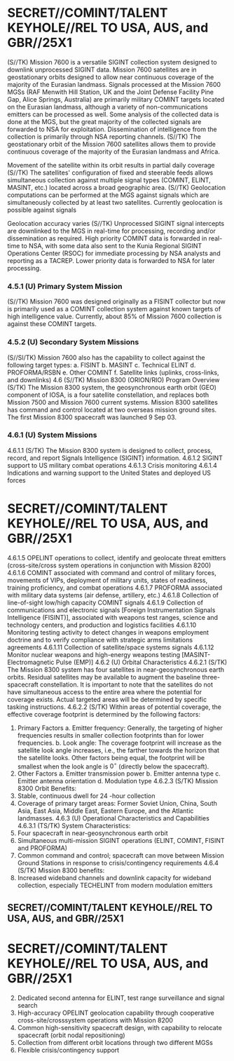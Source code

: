 # SECRET//COMINT/TALENT KEYHOLE//REL TO USA, AUS, and GBR//25X1 

(S//TK) Mission 7600 is a versatile SIGINT collection system designed to downlink unprocessed SIGINT data. Mission 7600 satellites are in geostationary orbits designed to allow near continuous coverage of the majority of the Eurasian landmass. Signals processed at the Mission 7600 MGSs (RAF Menwith Hill Station, UK and the Joint Defense Facility Pine Gap, Alice Springs, Australia) are primarily military COMINT targets located on the Eurasian landmass, although a variety of non-communications emitters can be processed as well. Some analysis of the collected data is done at the MGS, but the great majority of the collected signals are forwarded to NSA for exploitation. Dissemination of intelligence from the collection is primarily through NSA reporting channels.
(S//TK) The geostationary orbit of the Mission 7600 satellites allows them to provide continuous coverage of the majority of the Eurasian landmass and Africa.

Movement of the satellite within its orbit results in partial daily coverage
(S//TK) The satellites' configuration of fixed and steerable feeds allows simultaneous collection against multiple signal types (COMINT, ELINT, MASINT, etc.) located across a broad geographic area.
(S//TK) Geolocation computations can be performed at the MGS against signals which are simultaneously collected by at least two satellites. Currently geolocation is possible against signals

Geolocation accuracy varies
(S//TK) Unprocessed SIGINT signal intercepts are downlinked to the MGS in real-time for processing, recording and/or dissemination as required. High priority COMINT data is forwarded in real-time to NSA, with some data also sent to the Kunia Regional SIGINT Operations Center (RSOC) for immediate processing by NSA analysts and reporting as a TACREP. Lower priority data is forwarded to NSA for later processing.

### 4.5.1 (U) Primary System Mission

(S//TK) Mission 7600 was designed originally as a FISINT collector but now is primarily used as a COMINT collection system against known targets of high intelligence value. Currently, about $85 \%$ of Mission 7600 collection is against these COMINT targets.

### 4.5.2 (U) Secondary System Missions

(S//SI/TK) Mission 7600 also has the capability to collect against the following target types:
a. FISINT
b. MASINT
c. Technical ELINT
d. PROFORMA/RSBN
e. Other COMINT
f. Satellite links (uplinks, cross-links, and downlinks)
4.6 (S//TK) Mission 8300 (ORION/RIO) Program Overview
(S/TK) The Mission 8300 system, the geosynchronous earth orbit (GEO) component of IOSA, is a four satellite constellation, and replaces both Mission 7500 and Mission 7600 current systems. Mission 8300 satellites has command and control located at two overseas mission ground sites. The first Mission 8300 spacecraft was launched 9 Sep 03.

### 4.6.1 (U) System Missions

4.6.1.1 (S/TK) The Mission 8300 system is designed to collect, process, record, and report Signals Intelligence (SIGINT) information.
4.6.1.2 SIGINT support to US military combat operations
4.6.1.3 Crisis monitoring
4.6.1.4 Indications and warning support to the United States and deployed US forces
# SECRET//COMINT/TALENT KEYHOLE//REL TO USA, AUS, and GBR//25X1 

4.6.1.5 OPELINT operations to collect, identify and geolocate threat emitters (cross-site/cross system operations in conjunction with Mission 8200)
4.6.1.6 COMINT associated with command and control of military forces, movements of VIPs, deployment of military units, states of readiness, training proficiency, and combat operations
4.6.1.7 PROFORMA associated with military data systems (air defense, artillery, etc.)
4.6.1.8 Collection of line-of-sight low/high capacity COMINT signals
4.6.1.9 Collection of communications and electronic signals [Foreign Instrumentation Signals Intelligence (FISINT)], associated with weapons test ranges, science and technology centers, and production and logistics facilities
4.6.1.10 Monitoring testing activity to detect changes in weapons employment doctrine and to verify compliance with strategic arms limitations agreements
4.6.1.11 Collection of satellite/space systems signals
4.6.1.12 Monitor nuclear weapons and high-energy weapons testing [MASINT-Electromagnetic Pulse (EMP)]
4.6.2 (U) Orbital Characteristics
4.6.2.1 (S/TK) The Mission 8300 system has four satellites in near-geosynchronous earth orbits. Residual satellites may be available to augment the baseline three-spacecraft constellation. It is important to note that the satellites do not have simultaneous access to the entire area where the potential for coverage exists. Actual targeted areas will be determined by specific tasking instructions.
4.6.2.2 (S/TK) Within areas of potential coverage, the effective coverage footprint is determined by the following factors:

1. Primary Factors
a. Emitter frequency: Generally, the targeting of higher frequencies results in smaller collection footprints than for lower frequencies.
b. Look angle: The coverage footprint will increase as the satellite look angle increases, i.e., the farther towards the horizon that the satellite looks. Other factors being equal, the footprint will be smallest when the look angle is $0^{\circ}$ (directly below the spacecraft).
2. Other Factors
a. Emitter transmission power
b. Emitter antenna type
c. Emitter antenna orientation
d. Modulation type
4.6.2.3 (S/TK) Mission 8300 Orbit Benefits:
3. Stable, continuous dwell for 24 -hour collection
4. Coverage of primary target areas: Former Soviet Union, China, South Asia, East Asia, Middle East, Eastern Europe, and the Atlantic landmasses.
4.6.3 (U) Operational Characteristics and Capabilities
4.6.3.1 (TS/TK) System Characteristics:
5. Four spacecraft in near-geosynchronous earth orbit
6. Simultaneous multi-mission SIGINT operations (ELINT, COMINT, FISINT and PROFORMA)
7. Common command and control; spacecraft can move between Mission Ground Stations in response to crisis/contingency requirements
4.6.4 (S/TK) Mission 8300 benefits:
8. Increased wideband channels and downlink capacity for wideband collection, especially TECHELINT from modern modulation emitters

## SECRET//COMINT/TALENT KEYHOLE//REL TO USA, AUS, and GBR//25X1
# SECRET//COMINT/TALENT KEYHOLE//REL TO USA, AUS, and GBR//25X1 

2. Dedicated second antenna for ELINT, test range surveillance and signal search
3. High-accuracy OPELINT geolocation capability through cooperative cross-site/crosssystem operations with Mission 8200
4. Common high-sensitivity spacecraft design, with capability to relocate spacecraft (orbit nodal repositioning)
5. Collection from different orbit locations through two different MGSs
6. Flexible crisis/contingency support

